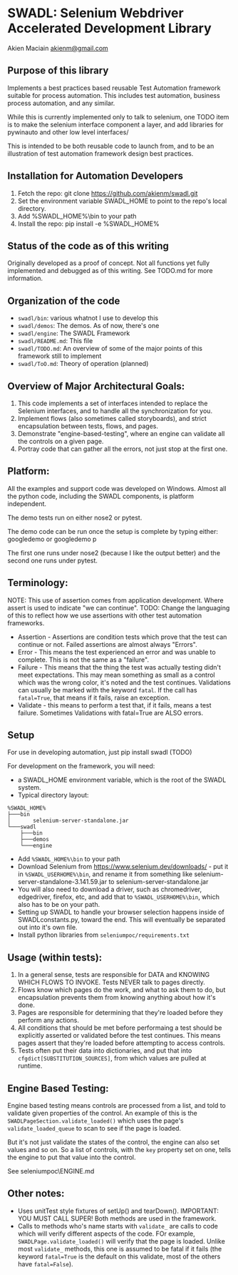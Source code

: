 # SWADL: Selenium Webdriver Accelerated Development Library
Akien Maciain akienm@gmail.com

## Purpose of this library
Implements a best practices based reusable Test Automation framework suitable for 
process automation. This includes test automation, business process automation, 
and any similar.

While this is currently implemented only to talk to selenium, one TODO item is to make
the selenium interface component a layer, and add libraries for pywinauto and other 
low level interfaces/

This is intended to be both reusable code to launch from, and to be an illustration of test automation framework design best practices.

## Installation for Automation Developers
1) Fetch the repo: git clone https://github.com/akienm/swadl.git
2) Set the environment variable SWADL_HOME to point to the repo's local
   directory.
3) Add %SWADL_HOME%\bin to your path
4) Install the repo: pip install -e %SWADL_HOME%

## Status of the code as of this writing
Originally developed as a proof of concept. Not all functions yet fully implemented and
debugged as of this writing. See TODO.md for more information.

## Organization of the code
* `swadl/bin`: various whatnot I use to develop this
* `swadl/demos`: The demos. As of now, there's one
* `swadl/engine`: The SWADL Framework
* `swadl/README.md`: This file
* `swadl/TODO.md`: An overview of some of the major points of this framework still to implement
* `swadl/ToO.md`: Theory of operation (planned)

## Overview of Major Architectural Goals:
1) This code implements a set of interfaces intended to replace the 
   Selenium interfaces, and to handle all the synchronization for you.
3) Implement flows (also sometimes called storyboards), and strict 
   encapsulation between tests, flows, and pages.
4) Demonstrate "engine-based-testing", where an engine can validate 
   all the controls on a given page.
5) Portray code that can gather all the errors, not just stop at the 
   first one.

## Platform:
All the examples and support code was developed on Windows. Almost all the 
python code, including the SWADL components, is platform independent. 

The demo tests run on either nose2 or pytest.

The demo code can be run once the setup is complete by typing either:
googledemo
or 
googledemo p

The first one runs under nose2 (because I like the output better) and
the second one runs under pytest.

## Terminology:
NOTE: This use of assertion comes from application development. Where
assert is used to indicate "we can continue". 
TODO: Change the languaging of this to reflect how we use assertions
with other test automation frameworks.

- Assertion - Assertions are condition tests which prove that the test can continue or not. Failed assertions are almost always "Errors".
- Error - This means the test experienced an error and was unable to complete. This is not the same as a "failure".
- Failure - This means that the thing the test was actually testing didn't meet expectations. This may mean something as small as a control which was the wrong color, it's noted and the test continues. Validations can usually be marked with the keyword `fatal`. If the call has `fatal=True`, that means if it fails, raise an exception.
- Validate - this means to perform a test that, if it fails, means a test failure. Sometimes Validations with fatal=True are ALSO errors.

## Setup
For use in developing automation, just pip install swadl (TODO)

For development on the framework, you will need:
* a SWADL_HOME environment variable, which is the root of the SWADL system.
* Typical directory layout:
```
%SWADL_HOME%
├───bin
│       selenium-server-standalone.jar
└───swadl
    ├───bin
    ├───demos
    └───engine
```
* Add `%SWADL_HOME%\bin` to your path
* Download Selenium from https://www.selenium.dev/downloads/ - put it in `%SWADL_USERHOME%\bin`, and rename it from something like selenium-server-standalone-3.141.59.jar to selenium-server-standalone.jar
* You will also need to download a driver, such as chromedriver, edgedriver, firefox, etc, and add that to `%SWADL_USERHOME%\bin`, which also has to be on your path.
* Setting up SWADL to handle your browser selection happens inside of SWADLconstants.py, toward the end. This will eventually be separated out into it's own file.
* Install python libraries from `seleniumpoc/requirements.txt`

## Usage (within tests):
1) In a general sense, tests are responsible for DATA and KNOWING WHICH FLOWS TO INVOKE. Tests NEVER talk to pages directly.
2) Flows know which pages do the work, and what to ask them to do, but encapsulation prevents them from knowing anything about how it's done.
3) Pages are responsible for determining that they're loaded before they perform any actions.
4) All conditions that should be met before performaing a test should be explicitly asserted or validated before the test continues. This means pages assert that they're loaded before attempting to access controls.
5) Tests often put their data into dictionaries, and put that into `cfgdict[SUBSTITUTION_SOURCES]`, from which values are pulled at runtime.

## Engine Based Testing:
Engine based testing means controls are processed from a list, and told to validate given properties of the control. An example of this is the `SWADLPageSection.validate_loaded()` which uses the page's `validate_loaded_queue` to scan to see if the page is loaded.

But it's not just validate the states of the control, the engine can also set values and so on. So a list of controls, with the `key` property set on one, tells the engine to put that value into the control.

See seleniumpoc\ENGINE.md

## Other notes:
* Uses unitTest style fixtures of setUp() and tearDown(). IMPORTANT: YOU MUST CALL SUPER! Both methods are used in the framework.
* Calls to methods who's name starts with `validate_` are calls to code which will verify different aspects of the code. FOr example, `SWADLPage.validate_loaded()` will verify that the page is loaded. Unlike most `validate_` methods, this one is assumed to be fatal if it fails (the keyword `fatal=True` is the default on this validate, most of the others have `fatal=False`).
